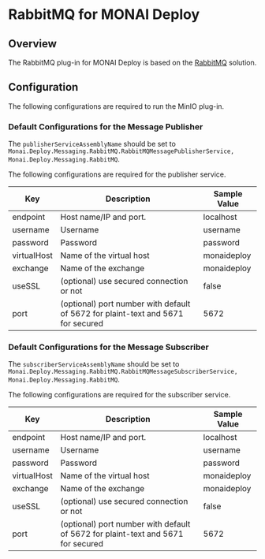 <!--
  ~ Copyright 2021-2025 MONAI Consortium
  ~
  ~ Licensed under the Apache License, Version 2.0 (the "License");
  ~ you may not use this file except in compliance with the License.
  ~ You may obtain a copy of the License at
  ~
  ~     http://www.apache.org/licenses/LICENSE-2.0
  ~
  ~ Unless required by applicable law or agreed to in writing, software
  ~ distributed under the License is distributed on an "AS IS" BASIS,
  ~ WITHOUT WARRANTIES OR CONDITIONS OF ANY KIND, either express or implied.
  ~ See the License for the specific language governing permissions and
  ~ limitations under the License.
-->

# RabbitMQ for MONAI Deploy

## Overview

The RabbitMQ plug-in for MONAI Deploy is based on the [RabbitMQ](https://www.rabbitmq.com/) solution.

## Configuration


The following configurations are required to run the MinIO plug-in.


### Default Configurations for the Message Publisher

The `publisherServiceAssemblyName` should be set to `Monai.Deploy.Messaging.RabbitMQ.RabbitMQMessagePublisherService, Monai.Deploy.Messaging.RabbitMQ`.

The following configurations are required for the publisher service.

| Key         | Description                                                                      | Sample Value |
| ----------- | -------------------------------------------------------------------------------- | ------------ |
| endpoint    | Host name/IP and port.                                                           | localhost    |
| username    | Username                                                                         | username     |
| password    | Password                                                                         | password     |
| virtualHost | Name of the virtual host                                                         | monaideploy  |
| exchange    | Name of the exchange                                                             | monaideploy  |
| useSSL      | (optional) use secured connection or not                                         | false        |
| port        | (optional) port number with default of 5672 for plaint-text and 5671 for secured | 5672         |


### Default Configurations for the Message Subscriber

The `subscriberServiceAssemblyName` should be set to `Monai.Deploy.Messaging.RabbitMQ.RabbitMQMessageSubscriberService, Monai.Deploy.Messaging.RabbitMQ`.

The following configurations are required for the subscriber service.

| Key         | Description                                                                      | Sample Value |
| ----------- | -------------------------------------------------------------------------------- | ------------ |
| endpoint    | Host name/IP and port.                                                           | localhost    |
| username    | Username                                                                         | username     |
| password    | Password                                                                         | password     |
| virtualHost | Name of the virtual host                                                         | monaideploy  |
| exchange    | Name of the exchange                                                             | monaideploy  |
| useSSL      | (optional) use secured connection or not                                         | false        |
| port        | (optional) port number with default of 5672 for plaint-text and 5671 for secured | 5672         |
